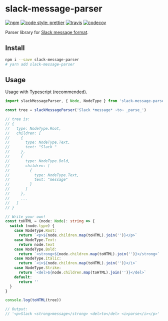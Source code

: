 # slack-message-parser

[![npm](https://flat.badgen.net/npm/v/slack-message-parser?icon=npm)](https://www.npmjs.com/package/slack-message-parser)
[![code style: prettier](https://flat.badgen.net/badge/code%20style/prettier/ff69b4)](https://github.com/prettier/prettier)
[![travis](https://flat.badgen.net/travis/pocka/slack-message-parser?icon=travis)](https://travis-ci.com/pocka/slack-message-parser#)
[![codecov](https://flat.badgen.net/codecov/c/github/pocka/slack-message-parser?icon=codecov)](https://codecov.io/gh/pocka/slack-message-parser)

Parser library for [Slack message format](https://api.slack.com/docs/message-formatting).

## Install

```sh
npm i --save slack-message-parser
# yarn add slack-message-parser
```

## Usage

Usage with Typescript (recommended).

```ts
import slackMessageParser, { Node, NodeType } from 'slack-message-parser'

const tree = slackMessageParser('Slack *message* ~to~ _parse_')

// tree is:
// {
//   type: NodeType.Root,
//   children: [
//     {
//       type: NodeType.Text,
//       text: "Slack "
//     },
//     {
//       type: NodeType.Bold,
//       children: [
//         {
//           type: NodeType.Text,
//           text: "message"
//         }
//       ]
//     },
//     ...
//   ]
// }

// Write your own!
const toHTML = (node: Node): string => {
  switch (node.type) {
    case NodeType.Root:
      return `<p>${node.children.map(toHTML).join('')}</p>`
    case NodeType.Text:
      return node.text
    case NodeType.Bold:
      return `<strong>${node.children.map(toHTML).join('')}</strong>`
    case NodeType.Italic:
      return `<i>${node.children.map(toHTML).join('')}</i>`
    case NodeType.Strike:
      return `<del>${node.children.map(toHTML).join('')}</del>`
    default:
      return ''
  }
}

console.log(toHTML(tree))

// Output:
// '<p>Slack <strong>message</strong> <del>to</del> <i>parse</i></p>'
```
